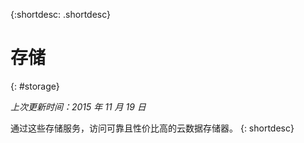 {:shortdesc: .shortdesc} 

# 存储
{: #storage}

*上次更新时间：2015 年 11 月 19 日*

通过这些存储服务，访问可靠且性价比高的云数据存储器。
{: shortdesc}



